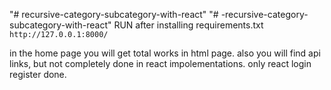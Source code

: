"# recursive-category-subcategory-with-react" 
"# -recursive-category-subcategory-with-react" 
RUN after installing requirements.txt 
``` http://127.0.0.1:8000/ ```

in the home page you will get total works in html page.
also you will find api links, but not completely done in react impolementations. only react login register done.
